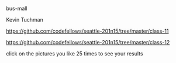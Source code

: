 bus-mall

Kevin Tuchman

https://github.com/codefellows/seattle-201n15/tree/master/class-11

https://github.com/codefellows/seattle-201n15/tree/master/class-12

click on the pictures you like 25 times to see your results